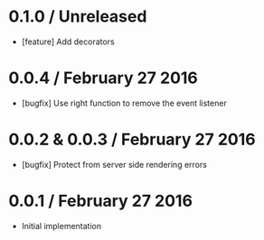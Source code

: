 0.1.0 / Unreleased
==================

* [feature] Add decorators

0.0.4 / February 27 2016
========================

* [bugfix] Use right function to remove the event listener

0.0.2 & 0.0.3 / February 27 2016
================================

  * [bugfix] Protect from server side rendering errors

0.0.1 / February 27 2016
========================

  * Initial implementation
